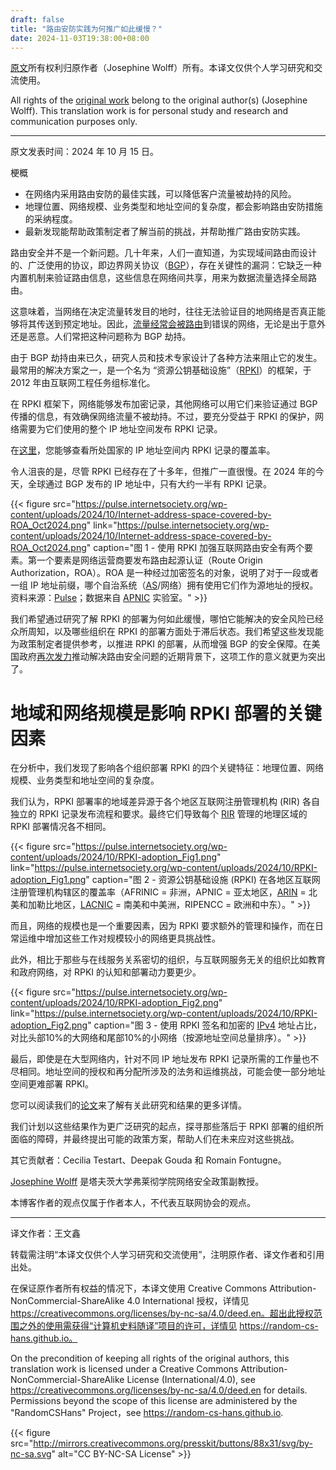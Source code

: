 ```yaml
---
draft: false
title: "路由安防实践为何推广如此缓慢？"
date: 2024-11-03T19:38:00+08:00
---
```



[原文](https://pulse.internetsociety.org/blog/why-is-routing-security-adoption-moving-so-slowly)所有权利归原作者（Josephine Wolff）所有。本译文仅供个人学习研究和交流使用。

All rights of the [original work](https://pulse.internetsociety.org/blog/why-is-routing-security-adoption-moving-so-slowly) belong to the original author(s) (Josephine Wolff). This translation work is for personal study and research and communication purposes only.

---

原文发表时间：2024 年 10 月 15 日。

梗概
* 在网络内采用路由安防的最佳实践，可以降低客户流量被劫持的风险。
* 地理位置、网络规模、业务类型和地址空间的复杂度，都会影响路由安防措施的采纳程度。
* 最新发现能帮助政策制定者了解当前的挑战，并帮助推广路由安防实践。

路由安全并不是一个新问题。几十年来，人们一直知道，为实现域间路由而设计的、广泛使用的协议，即边界网关协议（[BGP](https://pulse.internetsociety.org/glossary#bgp)），存在关键性的漏洞：它缺乏一种内置机制来验证路由信息，这些信息在网络间共享，用来为数据流量选择全局路由。

这意味着，当网络在决定流量转发目的地时，往往无法验证目的地网络是否真正能够将其传送到预定地址。因此，[流量](https://arstechnica.com/information-technology/2022/09/how-3-hours-of-inaction-from-amazon-cost-cryptocurrency-holders-235000/)[经常](https://securityboulevard.com/2024/01/orange-spain-outage-bgp-traffic-hijacked-by-threat-actor/)[会被](https://www.zdnet.com/article/russian-telco-hijacks-internet-traffic-for-google-aws-cloudflare-and-others/)[路由](https://www.bleepingcomputer.com/news/security/cloudflare-blames-recent-outage-on-bgp-hijacking-incident/)到错误的网络，无论是出于意外还是恶意。人们常把这种问题称为 BGP 劫持。

由于 BGP 劫持由来已久，研究人员和技术专家设计了各种方法来阻止它的发生。最常用的解决方案之一，是一个名为 “资源公钥基础设施”（[RPKI](https://pulse.internetsociety.org/glossary#rpki)）的框架，于 2012 年由互联网工程任务组标准化。

在 RPKI 框架下，网络能够发布加密记录，其他网络可以用它们来验证通过 BGP 传播的信息，有效确保网络流量不被劫持。不过，要充分受益于 RPKI 的保护，网络需要为它们使用的整个 IP 地址空间发布 RPKI 记录。

在[这里](https://pulse.internetsociety.org/reports)，您能够查看所处国家的 IP 地址空间内 RPKI 记录的覆盖率。

令人沮丧的是，尽管 RPKI 已经存在了十多年，但推广一直很慢。在 2024 年的今天，全球通过 BGP 发布的 IP 地址中，只有大约一半有 RPKI 记录。

{{< figure src="https://pulse.internetsociety.org/wp-content/uploads/2024/10/Internet-address-space-covered-by-ROA_Oct2024.png" link="https://pulse.internetsociety.org/wp-content/uploads/2024/10/Internet-address-space-covered-by-ROA_Oct2024.png" caption="图 1 - 使用 RPKI 加强互联网路由安全有两个要素。第一个要素是网络运营商要发布路由起源认证（Route Origin Authorization，ROA）。ROA 是一种经过加密签名的对象，说明了对于一段或者一组 IP 地址前缀，哪个自治系统（[AS](https://pulse.internetsociety.org/glossary#as)/网络）拥有使用它们作为源地址的授权。资料来源：[Pulse](https://pulse.internetsociety.org/en/technologies/#metric-roa-coverage)；数据来自 [APNIC](https://pulse.internetsociety.org/glossary#apnic) 实验室。" >}}

我们希望通过研究了解 RPKI 的部署为何如此缓慢，哪怕它能解决的安全风险已经众所周知，以及哪些组织在 RPKI 的部署方面处于滞后状态。我们希望这些发现能为政策制定者提供参考，以推进 RPKI 的部署，从而增强 BGP 的安全保障。在美国政府[再次发力](https://www.fcc.gov/document/fcc-proposes-internet-routing-security-reporting-requirements-0)推动解决路由安全问题的近期背景下，这项工作的意义就更为突出了。

# 地域和网络规模是影响 RPKI 部署的关键因素

在分析中，我们发现了影响各个组织部署 RPKI 的四个关键特征：地理位置、网络规模、业务类型和地址空间的复杂度。

我们认为，RPKI 部署率的地域差异源于各个地区互联网注册管理机构 (RIR) 各自独立的 RPKI 记录发布流程和要求。最终它们导致每个 [RIR](https://pulse.internetsociety.org/glossary#rir) 管理的地理区域的 RPKI 部署情况各不相同。

{{< figure src="https://pulse.internetsociety.org/wp-content/uploads/2024/10/RPKI-adoption_Fig1.png" link="https://pulse.internetsociety.org/wp-content/uploads/2024/10/RPKI-adoption_Fig1.png" caption="图 2 - 资源公钥基础设施 (RPKI) 在各地区互联网注册管理机构辖区的覆盖率（AFRINIC = 非洲，APNIC = 亚太地区，[ARIN](https://pulse.internetsociety.org/glossary#arin) = 北美和加勒比地区，[LACNIC](https://pulse.internetsociety.org/glossary#lacnic) = 南美和中美洲，RIPENCC = 欧洲和中东）。" >}}

而且，网络的规模也是一个重要因素，因为 RPKI 要求额外的管理和操作，而在日常运维中增加这些工作对规模较小的网络更具挑战性。

此外，相比于那些与在线服务关系密切的组织，与互联网服务无关的组织比如教育和政府网络，对 RPKI 的认知和部署动力要更少。

{{< figure src="https://pulse.internetsociety.org/wp-content/uploads/2024/10/RPKI-adoption_Fig2.png" link="https://pulse.internetsociety.org/wp-content/uploads/2024/10/RPKI-adoption_Fig2.png" caption="图 3 - 使用 RPKI 签名和加密的 [IPv4](https://pulse.internetsociety.org/glossary#ipv4) 地址占比，对比头部10%的大网络和尾部10%的小网络（按源地址空间总量排序）。" >}}

最后，即使是在大型网络内，针对不同 IP 地址发布 RPKI 记录所需的工作量也不尽相同。地址空间的授权和再分配所涉及的法务和运维挑战，可能会使一部分地址空间更难部署 RPKI。

您可以阅读我们的[论文](https://papers.ssrn.com/sol3/papers.cfm?abstract_id=4948317)来了解有关此研究和结果的更多详情。

我们计划以这些结果作为更广泛研究的起点，探寻那些落后于 RPKI 部署的组织所面临的障碍，并最终提出可能的政策方案，帮助人们在未来应对这些挑战。

其它贡献者：Cecilia Testart、Deepak Gouda 和 Romain Fontugne。

[Josephine Wolff](https://www.linkedin.com/in/josephine-wolff-1baa414b/) 是塔夫茨大学弗莱彻学院网络安全政策副教授。

本博客作者的观点仅属于作者本人，不代表互联网协会的观点。

---

译文作者：王文鑫

转载需注明“本译文仅供个人学习研究和交流使用”，注明原作者、译文作者和引用出处。

在保证原作者所有权益的情况下，本译文使用 Creative Commons Attribution-NonCommercial-ShareAlike 4.0 International 授权，详情见 https://creativecommons.org/licenses/by-nc-sa/4.0/deed.en。超出此授权范围之外的使用需获得“计算机史料随译”项目的许可，详情见 https://random-cs-hans.github.io。

On the precondition of keeping all rights of the original authors, this translation work is licensed under a Creative Commons Attribution-NonCommercial-ShareAlike License (International/4.0), see https://creativecommons.org/licenses/by-nc-sa/4.0/deed.en for details. Permissions beyond the scope of this license are administered by the "RandomCSHans" Project，see https://random-cs-hans.github.io.

{{< figure src="http://mirrors.creativecommons.org/presskit/buttons/88x31/svg/by-nc-sa.svg" alt="CC BY-NC-SA License" >}}
